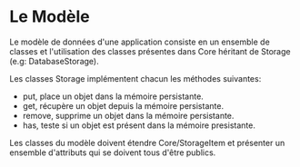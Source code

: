 # Le Modèle

Le modèle de données d'une application consiste en un ensemble de classes et l'utilisation des classes présentes dans Core héritant de Storage (e.g: DatabaseStorage). 

Les classes Storage implémentent chacun les méthodes suivantes: 

* put, place un objet dans la mémoire persistante.
* get, récupère un objet depuis la mémoire persistante. 
* remove, supprime un objet dans la mémoire persistante.
* has, teste si un objet est présent dans la mémoire presistante. 

Les classes du modèle doivent étendre Core/StorageItem et présenter un ensemble d'attributs qui se doivent tous d'être publics.